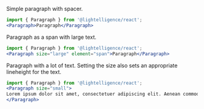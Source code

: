 
Simple paragraph with spacer.

```jsx
import { Paragraph } from '@lightelligence/react';
<Paragraph>Paragraph</Paragraph>
```

Paragraph as a span with large text.

```jsx
import { Paragraph } from '@lightelligence/react';
<Paragraph size="large" element="span">Paragraph</Paragraph>
```

Paragraph with a lot of text. Setting the size also sets an appropriate lineheight for the text. 

```jsx
import { Paragraph } from '@lightelligence/react';
<Paragraph size="small">
Lorem ipsum dolor sit amet, consectetuer adipiscing elit. Aenean commodo ligula eget dolor. Aenean massa. Cum sociis natoque penatibus et magnis dis parturient montes, nascetur ridiculus mus. Donec quam felis, ultricies nec, pellentesque eu, pretium quis, sem. Nulla consequat massa quis enim. Donec pede justo, fringilla vel, aliquet nec, vulputate eget, arcu. In enim justo, rhoncus ut, imperdiet a, venenatis vitae, justo.
</Paragraph>
```